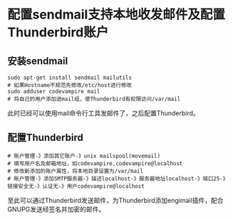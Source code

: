 # 配置sendmail支持本地收发邮件及配置Thunderbird账户

## 安装sendmail
```
sudo apt-get install sendmail mailutils
# 如果Hostname不规范先修改/etc/host进行修改
sudo adduser codevampire mail
# 将自己的用户添加进mail组，使Thunderbird有权限访问/var/mail
```
此时已经可以使用mail命令行工具发邮件了，之后配置Thunderbird。

## 配置Thunderbird
```
# 账户管理-》添加其它账户-》unix mailspool(movemail)
# 填写用户名及邮箱地址，如codevampire,codevampire@localhost
# 修改新添加的账户属性，将本地目录设置为/var/mail
# 账户管理-》添加SMTP服务器-》描述localhost-》服务器地址localhost-》端口25-》链接安全无-》认证无-》用户codevampire@localhost
```
至此可以通过Thunderbird发送邮件，为Thunderbird添加engimail插件，配合GNUPG发送经签名并加密的邮件。
